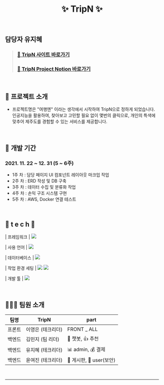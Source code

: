 <h1 align=center>
 ✨ TripN ✨
</h1>
<br/>

##   담당자 유지혜

> ### [🔗 TripN 사이트 바로가기](http://tripn.shop/)
> ### [🔗 TripN Project Notion 바로가기](http://www.notion.so/projectripn//)

<br />

## 🎨 프로젝트 소개

- 프로젝트명은 "여행엔" 이라는 생각에서 시작하여 TripN으로 정하게 되었습니다.
인공지능을 활용하여, 찾아보고 고민할 필요 없이 몇번의 클릭으로, 개인의 특색에 맞추어 제주도를 경험할 수 있는 서비스를 제공합니다.

  <br />

## 📅 개발 기간

### 2021. 11. 22 ~ 12. 31 (5 ~ 6주)

- 1주 차 : 담당 페이지 UI 컴포넌트 레이아웃 마크업 작업 
- 2주 차 : ERD 작성 및 DB 구축 
- 3주 차 : 데이터 수집 및 분류화 작업
- 4주 차 : 손익 구조 시스템 구현
- 5주 차 : AWS, Docker 연결 테스트

<br />


## 🌹 t e c h 🌹

| 프레임워크     | <img src="https://img.shields.io/badge/Django-092E20?style=flat-square&logo=Django&logoColor=orange"/>

| 사용 언어      | <img src="https://img.shields.io/badge/Python-3776AB?style=flat-square&logo=Python&logoColor=yellow"/> 

| 데이터베이스   | <img src="https://img.shields.io/badge/MariaDB-003545?style=flat-square&logo=MariaDB&logoColor=white"/>

| 작업 환경 세팅 | <img src="https://img.shields.io/badge/Docker-2496ED?style=flat-square&logo=Docker&logoColor=white"/> 
<img src="https://img.shields.io/badge/Anaconda-44A833?style=flat-square&logo=Anaconda&logoColor=white"/>

| 개발 툴        | <img src="https://img.shields.io/badge/PyCharm-000000?style=flat-square&logo=PyCharm&logoColor=yellow"/>


<br>

## 👩🏻‍🎤 팀원 소개

| 팀명   |        TripN        |          part          |
| ------ | ------------------- | ------------------- |
| 프론트 | 이영은 (테크리더)     |  FRONT _ ALL  |
| 백엔드 | 김민지 (팀 리더)      |  💬 챗봇, 👍 추천  |
| 백엔드 | 유지혜 (테크리더)     |  📊 admin, 💰 결제  |
| 백엔드 | 윤여진 (테크리더)     | 📜 게시판, 🔐 user(보안) |

<br>

---

<br />